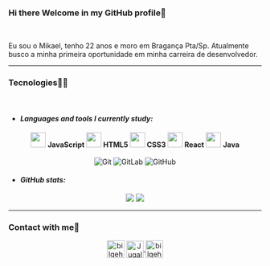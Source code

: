 ### Hi there Welcome in my GitHub profile👋
  </br>
  
  Eu sou o Mikael, tenho 22 anos e moro em Bragança Pta/Sp.
  Atualmente busco a minha primeira oportunidade em minha carreira de desenvolvedor.

---

### Tecnologies🚀🚀
</br>

- #### <i>Languages and tools I currently study:</i>

<div align="center">
 
<img height="30" src="https://www.flaticon.com/svg/static/icons/svg/919/919828.svg"/> <strong> JavaScript </strong> 
<img height="30" src="https://www.flaticon.com/svg/static/icons/svg/888/888859.svg"/> <strong> HTML5 </strong> 
<img height="30" src="https://www.flaticon.com/svg/static/icons/svg/888/888847.svg"/> <strong> CSS3 </strong> 
<img height="30" src="https://www.flaticon.com/svg/static/icons/svg/919/919851.svg"/> <strong> React</strong>
<img height="30" src="https://www.flaticon.com/svg/static/icons/svg/226/226777.svg"/> <strong> Java </strong>
</br></br>
![Git](https://img.shields.io/badge/-Git-%23F05032?style=flat-square&logo=git&logoColor=%23ffffff)
![GitLab](https://img.shields.io/badge/-GitLab-FCA121?style=flat-square&logo=gitlab)
![GitHub](https://img.shields.io/badge/-GitHub-181717?style=flat-square&logo=github)

</div>

- #### <i>GitHub stats:</i>
<p align="center">
  <img src="https://github-readme-stats.vercel.app/api?username=MikaelOM&hide=stars&show_icons=true&theme=algolia&line_height=32">
  <img src="https://github-readme-stats.vercel.app/api/top-langs/?username=MikaelOM&count_private=true&theme=algolia">
</p>

---

### Contact with me📌

<div align="center">

[<img align="center" alt="bilgehangecici | LinkedIn" width="35px" src="https://i.pinimg.com/originals/de/b4/6f/deb46f02a59e3b3a2aa58fac16290d63.gif" link=https://https://www.linkedin.com/in/mikael-magalhães-207842173 />][linkedin]
<a href="mailto:mikael.omagalhaes@gmail.com">
  <img align="center" alt="Jugal Bhatt | Gmail" width="34px" src="https://github.com/TheDudeThatCode/TheDudeThatCode/blob/master/Assets/Gmail.svg" />
</a>
[<img align="center" alt="bilgehangecici | Instagram" width="35px" src="https://thumbs.gfycat.com/OrnateOrneryFoal-max-1mb.gif" />][instagram]
              
</div>

[linkedin]:https://www.linkedin.com/in/mikael-magalhães-207842173
[instagram]:https://www.instagram.com/mikael_henrique__/



<!--
**MikaelOM/MikaelOM** is a ✨ _special_ ✨ repository because its `README.md` (this file) appears on your GitHub profile.

Here are some ideas to get you started:

- 🔭 I’m currently working on ...
- 🌱 I’m currently learning ...
- 👯 I’m looking to collaborate on ...
- 🤔 I’m looking for help with ...
- 💬 Ask me about ...
- 📫 How to reach me: ...
- 😄 Pronouns: ...
- ⚡ Fun fact: ...
-->
